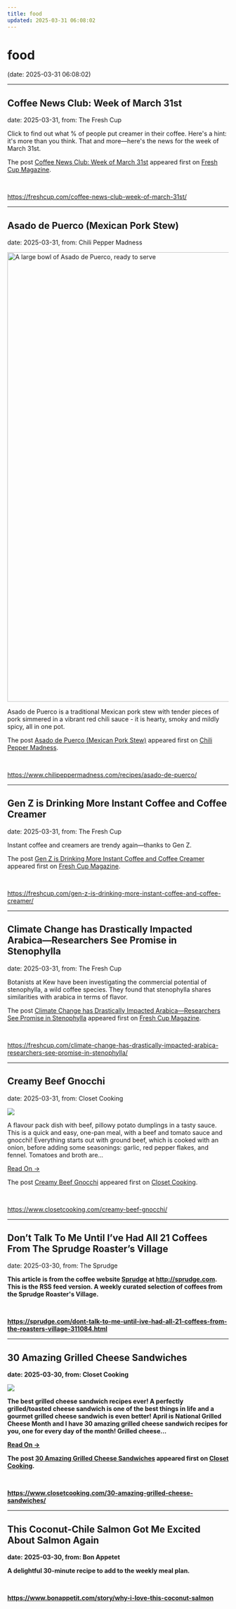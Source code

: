```yaml
---
title: food
updated: 2025-03-31 06:08:02
---
```


# food

(date: 2025-03-31 06:08:02)

---

## Coffee News Club: Week of March 31st

date: 2025-03-31, from: The Fresh Cup

<p>Click to find out what % of people put creamer in their coffee. Here's a hint: it's more than you think. That and more—here's the news for the week of March 31st. </p>
<p>The post <a href="https://freshcup.com/coffee-news-club-week-of-march-31st/">Coffee News Club: Week of March 31st</a> appeared first on <a href="https://freshcup.com">Fresh Cup Magazine</a>.</p>
 

<br> 

<https://freshcup.com/coffee-news-club-week-of-march-31st/>

---

## Asado de Puerco (Mexican Pork Stew)

date: 2025-03-31, from: Chili Pepper Madness

<a href="https://www.chilipeppermadness.com/recipes/asado-de-puerco/" title="Asado de Puerco (Mexican Pork Stew)" rel="nofollow"><img width="683" height="1024" src="https://www.chilipeppermadness.com/wp-content/uploads/2025/03/Asado-de-Puerco-Recipe-BOWL1b-683x1024.jpg" class="webfeedsFeaturedVisual wp-post-image" alt="A large bowl of Asado de Puerco, ready to serve" style="display: block; margin: auto; margin-bottom: 5px;max-width: 100%;" link_thumbnail="1" decoding="async" fetchpriority="high" srcset="https://www.chilipeppermadness.com/wp-content/uploads/2025/03/Asado-de-Puerco-Recipe-BOWL1b-683x1024.jpg 683w, https://www.chilipeppermadness.com/wp-content/uploads/2025/03/Asado-de-Puerco-Recipe-BOWL1b-500x750.jpg 500w, https://www.chilipeppermadness.com/wp-content/uploads/2025/03/Asado-de-Puerco-Recipe-BOWL1b-100x150.jpg 100w, https://www.chilipeppermadness.com/wp-content/uploads/2025/03/Asado-de-Puerco-Recipe-BOWL1b-768x1152.jpg 768w, https://www.chilipeppermadness.com/wp-content/uploads/2025/03/Asado-de-Puerco-Recipe-BOWL1b-1024x1536.jpg 1024w, https://www.chilipeppermadness.com/wp-content/uploads/2025/03/Asado-de-Puerco-Recipe-BOWL1b-150x225.jpg 150w, https://www.chilipeppermadness.com/wp-content/uploads/2025/03/Asado-de-Puerco-Recipe-BOWL1b.jpg 1200w" sizes="(max-width: 683px) 100vw, 683px" /></a><p>Asado de Puerco is a traditional Mexican pork stew with tender pieces of pork simmered in a vibrant red chili sauce - it is hearty, smoky and mildly spicy, all in one pot.</p>
<p>The post <a href="https://www.chilipeppermadness.com/recipes/asado-de-puerco/">Asado de Puerco (Mexican Pork Stew)</a> appeared first on <a href="https://www.chilipeppermadness.com">Chili Pepper Madness</a>.</p>
 

<br> 

<https://www.chilipeppermadness.com/recipes/asado-de-puerco/>

---

## Gen Z is Drinking More Instant Coffee and Coffee Creamer

date: 2025-03-31, from: The Fresh Cup

<p>Instant coffee and creamers are trendy again—thanks to Gen Z.</p>
<p>The post <a href="https://freshcup.com/gen-z-is-drinking-more-instant-coffee-and-coffee-creamer/">Gen Z is Drinking More Instant Coffee and Coffee Creamer</a> appeared first on <a href="https://freshcup.com">Fresh Cup Magazine</a>.</p>
 

<br> 

<https://freshcup.com/gen-z-is-drinking-more-instant-coffee-and-coffee-creamer/>

---

## Climate Change has Drastically Impacted Arabica—Researchers See Promise in Stenophylla

date: 2025-03-31, from: The Fresh Cup

<p>Botanists at Kew have been investigating the commercial potential of stenophylla, a wild coffee species. They found that stenophylla shares similarities with arabica in terms of flavor.</p>
<p>The post <a href="https://freshcup.com/climate-change-has-drastically-impacted-arabica-researchers-see-promise-in-stenophylla/">Climate Change has Drastically Impacted Arabica—Researchers See Promise in Stenophylla</a> appeared first on <a href="https://freshcup.com">Fresh Cup Magazine</a>.</p>
 

<br> 

<https://freshcup.com/climate-change-has-drastically-impacted-arabica-researchers-see-promise-in-stenophylla/>

---

## Creamy Beef Gnocchi

date: 2025-03-31, from: Closet Cooking

<div><img src="https://www.closetcooking.com/wp-content/uploads/2025/03/Creamy-Beef-Gnocchi-1200-4729.jpg"/></div>
<p>A flavour pack dish with beef, pillowy potato dumplings in a tasty sauce. This is a quick and easy, one-pan meal, with a beef and tomato sauce and gnocchi! Everything starts out with ground beef, which is cooked with an onion, before adding some seasonings: garlic, red pepper flakes, and fennel. Tomatoes and broth are...</p>
<p><a class="more-link" href="https://www.closetcooking.com/creamy-beef-gnocchi/">Read On &#8594;</a></p>
<p>The post <a href="https://www.closetcooking.com/creamy-beef-gnocchi/">Creamy Beef Gnocchi</a> appeared first on <a href="https://www.closetcooking.com">Closet Cooking</a>.</p>
 

<br> 

<https://www.closetcooking.com/creamy-beef-gnocchi/>

---

## Don’t Talk To Me Until I’ve Had All 21 Coffees From The Sprudge Roaster’s Village

date: 2025-03-30, from: The Sprudge

<strong>This article is from the coffee website <a href="http://sprudge.com">Sprudge</a> at <a href="http://sprudge.com">http://sprudge.com</a>. This is the RSS feed version. A weekly curated selection of coffees from the Sprudge Roaster's Village. 

<br> 

<https://sprudge.com/dont-talk-to-me-until-ive-had-all-21-coffees-from-the-roasters-village-311084.html>

---

## 30 Amazing Grilled Cheese Sandwiches

date: 2025-03-30, from: Closet Cooking

<div><img src="https://www.closetcooking.com/wp-content/uploads/2018/03/30-Amazing-Grilled-Cheese-Sandwiches-800.jpg"/></div>
<p>The best grilled cheese sandwich recipes ever! A perfectly grilled/toasted cheese sandwich is one of the best things in life and a gourmet grilled cheese sandwich is even better! April is National Grilled Cheese Month and I have 30 amazing grilled cheese sandwich recipes for you, one for every day of the month! Grilled cheese...</p>
<p><a class="more-link" href="https://www.closetcooking.com/30-amazing-grilled-cheese-sandwiches/">Read On &#8594;</a></p>
<p>The post <a href="https://www.closetcooking.com/30-amazing-grilled-cheese-sandwiches/">30 Amazing Grilled Cheese Sandwiches</a> appeared first on <a href="https://www.closetcooking.com">Closet Cooking</a>.</p>
 

<br> 

<https://www.closetcooking.com/30-amazing-grilled-cheese-sandwiches/>

---

## This Coconut-Chile Salmon Got Me Excited About Salmon Again

date: 2025-03-30, from: Bon Appetet

A delightful 30-minute recipe to add to the weekly meal plan. 

<br> 

<https://www.bonappetit.com/story/why-i-love-this-coconut-salmon>

